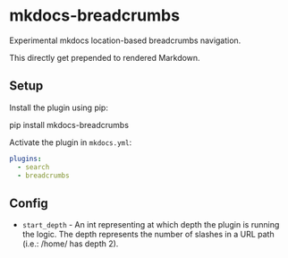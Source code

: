 # mkdocs-breadcrumbs

Experimental mkdocs location-based breadcrumbs navigation.

This directly get prepended to rendered Markdown.

## Setup

Install the plugin using pip:

pip install mkdocs-breadcrumbs

Activate the plugin in `mkdocs.yml`:
```yaml
plugins:
  - search
  - breadcrumbs
```

## Config

* `start_depth` - An int representing at which depth the plugin is running the logic. The depth represents the number of slashes in a URL path (i.e.: /home/ has depth 2). 


